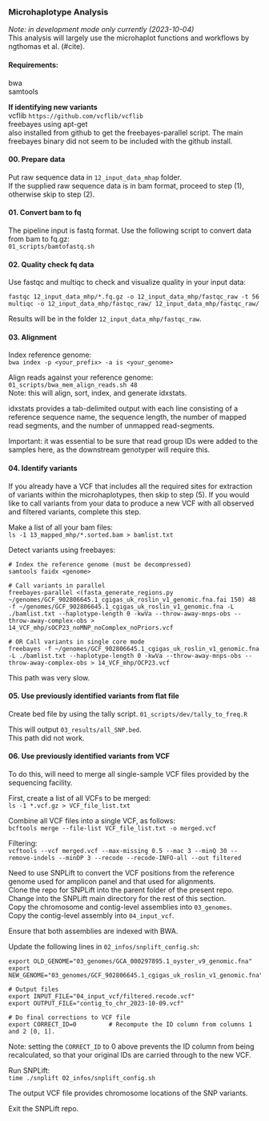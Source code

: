 ### Microhaplotype Analysis ###
_Note: in development mode only currently (2023-10-04)_       
This analysis will largely use the microhaplot functions and workflows by ngthomas et al. (#cite). 

#### Requirements: ####
bwa       
samtools      


**If identifying new variants**       
vcflib `https://github.com/vcflib/vcflib`     
freebayes using apt-get       
also installed from github to get the freebayes-parallel script. The main freebayes binary did not seem to be included with the github install. 


#### 00. Prepare data
Put raw sequence data in `12_input_data_mhap` folder.        
If the supplied raw sequence data is in bam format, proceed to step (1), otherwise skip to step (2).       

#### 01. Convert bam to fq
The pipeline input is fastq format. Use the following script to convert data from bam to fq.gz:     
`01_scripts/bamtofastq.sh`      


#### 02. Quality check fq data
Use fastqc and multiqc to check and visualize quality in your input data:      
```
fastqc 12_input_data_mhp/*.fq.gz -o 12_input_data_mhp/fastqc_raw -t 56
multiqc -o 12_input_data_mhp/fastqc_raw/ 12_input_data_mhp/fastqc_raw/    
``` 
Results will be in the folder `12_input_data_mhp/fastqc_raw`.       


#### 03. Alignment 
Index reference genome:    
`bwa index -p <your_prefix> -a is <your_genome>`       

Align reads against your reference genome:     
`01_scripts/bwa_mem_align_reads.sh 48`       
Note: this will align, sort, index, and generate idxstats.     

idxstats provides a tab-delimited output with each line consisting of a reference sequence name, the sequence length, the number of mapped read segments, and the number of unmapped read-segments.     

Important: it was essential to be sure that read group IDs were added to the samples here, as the downstream genotyper will require this.      


#### 04. Identify variants
If you already have a VCF that includes all the required sites for extraction of variants within the microhaplotypes, then skip to step (5). If you would like to call variants from your data to produce a new VCF with all observed and filtered variants, complete this step.      

Make a list of all your bam files:        
`ls -1 13_mapped_mhp/*.sorted.bam > bamlist.txt`        

Detect variants using freebayes:      
```
# Index the reference genome (must be decompressed)
samtools faidx <genome> 

# Call variants in parallel
freebayes-parallel <(fasta_generate_regions.py ~/genomes/GCF_902806645.1_cgigas_uk_roslin_v1_genomic.fna.fai 150) 48 -f ~/genomes/GCF_902806645.1_cgigas_uk_roslin_v1_genomic.fna -L ./bamlist.txt --haplotype-length 0 -kwVa --throw-away-mnps-obs --throw-away-complex-obs > 14_VCF_mhp/sOCP23_noMNP_noComplex_noPriors.vcf

# OR Call variants in single core mode
freebayes -f ~/genomes/GCF_902806645.1_cgigas_uk_roslin_v1_genomic.fna -L ./bamlist.txt --haplotype-length 0 -kwVa --throw-away-mnps-obs --throw-away-complex-obs > 14_VCF_mhp/OCP23.vcf 

```
This path was very slow.      


#### 05. Use previously identified variants from flat file ####
Create bed file by using the tally script. 
`01_scripts/dev/tally_to_freq.R`     

This will output `03_results/all_SNP.bed`.       
This path did not work.     


#### 06. Use previously identified variants from VCF ####
To do this, will need to merge all single-sample VCF files provided by the sequencing facility.     

First, create a list of all VCFs to be merged:        
`ls -1 *.vcf.gz > VCF_file_list.txt`      

Combine all VCF files into a single VCF, as follows:      
`bcftools merge --file-list VCF_file_list.txt -o merged.vcf`        

Filtering:        
`vcftools --vcf merged.vcf --max-missing 0.5 --mac 3 --minQ 30 --remove-indels --minDP 3 --recode --recode-INFO-all --out filtered`     

Need to use SNPLift to convert the VCF positions from the reference genome used for amplicon panel and that used for alignments.      
Clone the repo for SNPLift into the parent folder of the present repo. Change into the SNPLift main directory for the rest of this section.     
Copy the chromosome and contig-level assemblies into `03_genomes`.         
Copy the contig-level assembly into `04_input_vcf`.      

Ensure that both assemblies are indexed with BWA.    

Update the following lines in `02_infos/snplift_config.sh`:       

```
export OLD_GENOME="03_genomes/GCA_000297895.1_oyster_v9_genomic.fna"
export NEW_GENOME="03_genomes/GCF_902806645.1_cgigas_uk_roslin_v1_genomic.fna"

# Output files
export INPUT_FILE="04_input_vcf/filtered.recode.vcf"
export OUTPUT_FILE="contig_to_chr_2023-10-09.vcf"

# Do final corrections to VCF file
export CORRECT_ID=0         # Recompute the ID column from columns 1 and 2 [0, 1].

```
Note: setting the `CORRECT_ID` to 0 above prevents the ID column from being recalculated, so that your original IDs are carried through to the new VCF.       

Run SNPLift:      
`time ./snplift 02_infos/snplift_config.sh`      

The output VCF file provides chromosome locations of the SNP variants.     

Exit the SNPLift repo. 







